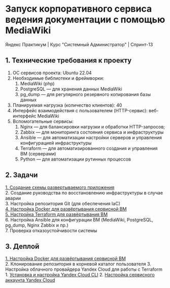 # Запуск корпоративного сервиса ведения документации с помощью MediaWiki
Яндекс Практикум | Курс "Системный Администратор" | Спринт-13  

## 1. Технические требования к проекту
1. ОС сервисов проекта: Ubuntu 22.04
2. Необходимые библиотеки и фреймворки:
    1. MediaWiki (php)
    2. PostgreSQL — для хранения данных MediaWiki
    3. pg_dump — для регулярного резервного копирования базы данных
3. Планируемая нагрузка (количество клиентов): 40
4. Интерфейс взаимодействия с пользователем (HTTP-сервис): веб-интерфейс MediaWiki
5. Вспомогательные сервисы:
    1. Nginx — для балансировки нагрузки и обработки HTTP-запросов;
    2. Zabbix — для мониторинга состояния сервиса и инфраструктуры
    3. Ansible — для автоматизации настройки серверов и управления конфигурацией инфраструктуры
    4. Terraform — для автоматизированного создания и управления ВМ (серверами)
    5. Python — для автоматизации рутинных процессов
## 2. Задачи
[1. Создание схемы развертываемого приложения](Solution/2.1.%20App%20deployment%20schema.md "App deployment schema")  
2. Создание руководства по восстановлению инфраструктуры в случае аварии  
3. Настройка репозитория Git (для обеспечения IaC)  
[4. Настройка Docker для развёртывания сервисной ВМ](Solution/4.%20Docker%20setup%20for%20deploying%20a%20service%20VM.md "Docker setup for deploying a service VM")  
[5. Настройка Terraform для развёртывания ВМ](Solution/5.%20Terraform%20configuration%20for%20VM%20deployment.md "Terraform configuration for VM deployment")  
6. Настройка Ansible для конфигурации ВМ (MediaWiki, PostgreSQL, pg_dump, Nginx Zabbix и пр.)  
7. Проверка отказоустойчивости системы  

## 3. Деплой
[1. Настройка Docker для развёртывания сервисной ВМ](Solution/3.1.%20Docker%20setup%20for%20deploying%20a%20service%20VM.md "Docker setup for deploying a service VM")  
2. Клонирование репозитория в корневой каталог пользователя
3. Настройка облачного провайдера Yandex Cloud для работы с Terraform
    1. [Установка и настройка Yandex Cloud CLI](Solution/3.3.1.%20YС%20CLI%20installation&configuration.md)
    2. [Настройка сервисного аккаунта Yandex Cloud](Solution/3.3.2.%20YC%20service%20account%20configuration.md)




